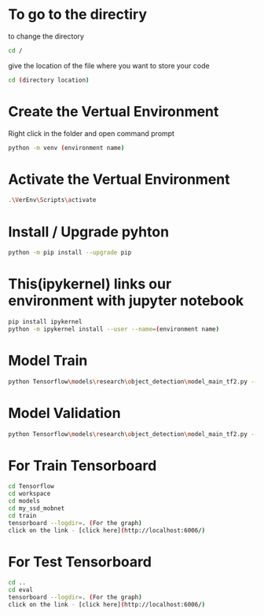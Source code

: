 # To go to the directiry
to change the directory
```bash
cd / 
```
give the location of the file where you want to store your code
```bash
cd (directory location)
```


# Create the Vertual Environment 
Right click in the folder and open command prompt

```bash
python -m venv (environment name)
```

# Activate the Vertual Environment
```bash
.\VerEnv\Scripts\activate
```

# Install / Upgrade pyhton
```bash
python -m pip install --upgrade pip 
```

# This(ipykernel) links our environment with jupyter notebook
```bash
pip install ipykernel
python -m ipykernel install --user --name=(environment name)
```

# Model Train
```bash
python Tensorflow\models\research\object_detection\model_main_tf2.py --model_dir=Tensorflow\workspace\models\my_ssd_mobnet --pipeline_config_path=Tensorflow\workspace\models\my_ssd_mobnet\pipeline.config --num_train_steps= (epochs)
```


# Model Validation
```bash
python Tensorflow\models\research\object_detection\model_main_tf2.py --model_dir=Tensorflow\workspace\models\my_ssd_mobnet --pipeline_config_path=Tensorflow\workspace\models\my_ssd_mobnet\pipeline.config --checkpoint_dir=Tensorflow\workspace\models\my_ssd_mobnet
```


# For Train Tensorboard
```bash
cd Tensorflow
cd workspace
cd models
cd my_ssd_mobnet
cd train
tensorboard --logdir=. (For the graph)
click on the link - [click here](http://localhost:6006/)
```


# For Test Tensorboard
```bash
cd ..
cd eval
tensorboard --logdir=. (For the graph)
click on the link - [click here](http://localhost:6006/)
```
